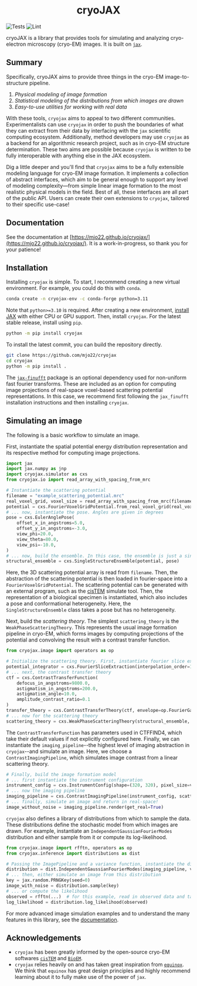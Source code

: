 <h1 align='center'>cryoJAX</h1>

![Tests](https://github.com/mjo22/cryojax/actions/workflows/testing.yml/badge.svg)
![Lint](https://github.com/mjo22/cryojax/actions/workflows/ruff.yml/badge.svg)

cryoJAX is a library that provides tools for simulating and analyzing cryo-electron microscopy (cryo-EM) images. It is built on [`jax`](https://jax.readthedocs.io/en/latest/).

## Summary

Specifically, cryoJAX aims to provide three things in the cryo-EM image-to-structure pipeline.

1. *Physical modeling of image formation*
2. *Statistical modeling of the distributions from which images are drawn*
3. *Easy-to-use utilities for working with real data*

With these tools, `cryojax` aims to appeal to two different communities. Experimentalists can use `cryojax` in order to push the boundaries of what they can extract from their data by interfacing with the `jax` scientific computing ecosystem. Additionally, method developers may use `cryojax` as a backend for an algorithmic research project, such as in cryo-EM structure determination. These two aims are possible because `cryojax` is written to be fully interoperable with anything else in the JAX ecosystem.

Dig a little deeper and you'll find that `cryojax` aims to be a fully extensible modeling language for cryo-EM image formation. It implements a collection of abstract interfaces, which aim to be general enough to support any level of modeling complexity—from simple linear image formation to the most realistic physical models in the field. Best of all, these interfaces are all part of the public API. Users can create their own extensions to `cryojax`, tailored to their specific use-case!

## Documentation

See the documentation at [https://mjo22.github.io/cryojax/](https://mjo22.github.io/cryojax/). It is a work-in-progress, so thank you for your patience!

## Installation

Installing `cryojax` is simple. To start, I recommend creating a new virtual environment. For example, you could do this with `conda`.

```bash
conda create -n cryojax-env -c conda-forge python=3.11
```

Note that `python>=3.10` is required. After creating a new environment, [install JAX](https://github.com/google/jax#installation) with either CPU or GPU support. Then, install `cryojax`. For the latest stable release, install using `pip`.

```bash
python -m pip install cryojax
```

To install the latest commit, you can build the repository directly.

```bash
git clone https://github.com/mjo22/cryojax
cd cryojax
python -m pip install .
```

The [`jax-finufft`](https://github.com/dfm/jax-finufft) package is an optional dependency used for non-uniform fast fourier transforms. These are included as an option for computing image projections of real-space voxel-based scattering potential representations. In this case, we recommend first following the `jax_finufft` installation instructions and then installing `cryojax`.

## Simulating an image

The following is a basic workflow to simulate an image.

First, instantiate the spatial potential energy distribution representation and its respective method for computing image projections.

```python
import jax
import jax.numpy as jnp
import cryojax.simulator as cxs
from cryojax.io import read_array_with_spacing_from_mrc

# Instantiate the scattering potential
filename = "example_scattering_potential.mrc"
real_voxel_grid, voxel_size = read_array_with_spacing_from_mrc(filename)
potential = cxs.FourierVoxelGridPotential.from_real_voxel_grid(real_voxel_grid, voxel_size)
# ... now, instantiate the pose. Angles are given in degrees
pose = cxs.EulerAnglePose(
    offset_x_in_angstroms=5.0,
    offset_y_in_angstroms=-3.0,
    view_phi=20.0,
    view_theta=80.0,
    view_psi=-10.0,
)
# ... now, build the ensemble. In this case, the ensemble is just a single structure
structural_ensemble = cxs.SingleStructureEnsemble(potential, pose)
```

Here, the 3D scattering potential array is read from `filename`. Then, the abstraction of the scattering potential is then loaded in fourier-space into a `FourierVoxelGridPotential`. The scattering potential can be generated with an external program, such as the [cisTEM](https://github.com/timothygrant80/cisTEM) simulate tool. Then, the representation of a biological specimen is instantiated, which also includes a pose and conformational heterogeneity. Here, the `SingleStructureEnsemble` class takes a pose but has no heterogeneity.

Next, build the *scattering theory*. The simplest `scattering_theory` is the `WeakPhaseScatteringTheory`. This represents the usual image formation pipeline in cryo-EM, which forms images by computing projections of the potential and convolving the result with a contrast transfer function.

```python
from cryojax.image import operators as op

# Initialize the scattering theory. First, instantiate fourier slice extraction
potential_integrator = cxs.FourierSliceExtraction(interpolation_order=1)
# ... next, the contrast transfer theory
ctf = cxs.ContrastTransferFunction(
    defocus_in_angstroms=9800.0,
    astigmatism_in_angstroms=200.0,
    astigmatism_angle=10.0,
    amplitude_contrast_ratio=0.1
)
transfer_theory = cxs.ContrastTransferTheory(ctf, envelope=op.FourierGaussian(b_factor=5.0))
# ... now for the scattering theory
scattering_theory = cxs.WeakPhaseScatteringTheory(structural_ensemble, potential_integrator, transfer_theory)
```

The `ContrastTransferFunction` has parameters used in CTFFIND4, which take their default values if not
explicitly configured here. Finally, we can instantiate the `imaging_pipeline`--the highest level of imaging abstraction in `cryojax`--and simulate an image. Here, we choose a `ContrastImagingPipeline`, which simulates image contrast from a linear scattering theory.

```python
# Finally, build the image formation model
# ... first instantiate the instrument configuration
instrument_config = cxs.InstrumentConfig(shape=(320, 320), pixel_size=voxel_size, voltage_in_kilovolts=300.0)
# ... now the imaging pipeline
imaging_pipeline = cxs.ContrastImagingPipeline(instrument_config, scattering_theory)
# ... finally, simulate an image and return in real-space!
image_without_noise = imaging_pipeline.render(get_real=True)
```

`cryojax` also defines a library of distributions from which to sample the data. These distributions define the stochastic model from which images are drawn. For example, instantiate an `IndependentGaussianFourierModes` distribution and either sample from it or compute its log-likelihood.

```python
from cryojax.image import rfftn, operators as op
from cryojax.inference import distributions as dist

# Passing the ImagePipeline and a variance function, instantiate the distribution
distribution = dist.IndependentGaussianFourierModes(imaging_pipeline, variance_function=op.Constant(1.0))
# ... then, either simulate an image from this distribution
key = jax.random.PRNGKey(seed=0)
image_with_noise = distribution.sample(key)
# ... or compute the likelihood
observed = rfftn(...)  # for this example, read in observed data and take FFT
log_likelihood = distribution.log_likelihood(observed)
```

For more advanced image simulation examples and to understand the many features in this library, see the [documentation](https://mjo22.github.io/cryojax/).

## Acknowledgements

- `cryojax` has been greatly informed by the open-source cryo-EM softwares [`cisTEM`](https://github.com/timothygrant80/cisTEM) and [`BioEM`](https://github.com/bio-phys/BioEM).
- `cryojax` relies heavily on and has taken great inspiration from [`equinox`](https://github.com/patrick-kidger/equinox/). We think that `equinox` has great design principles and highly recommend learning about it to fully make use of the power of `jax`.

